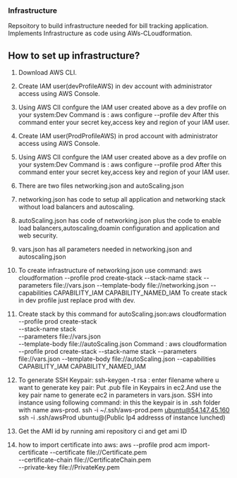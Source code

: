### Infrastructure
Repsoitory to build infrastructure needed for bill tracking application. 
Implements Infrastructure as code using AWs-CLoudformation.

## How to set up infrastructure?
1. Download AWS CLI.
2. Create IAM user(devProfileAWS) in dev account with administrator access using AWS Console.
3. Using AWS ClI confgure the IAM user created above as a dev profile on your system:Dev Command is : aws configure --profile dev 
   After this command enter your secret key,access key and region of your IAM user. 
4. Create IAM user(ProdProfileAWS) in prod account with administrator access using AWS Console.
5. Using AWS ClI confgure the IAM user created above as a dev profile on your system:Dev Command is : aws configure --profile prod 
   After this command enter your secret key,access key and region of your IAM user.
6.  There are two files networking.json and autoScaling.json
7.  networking.json has code to setup all application and networking stack without load balancers and autoscaling.
8.  autoScaling.json has code of networking.json plus the code to enable load balancers,autoscaling,doamin configuration and       application and web security.
9. vars.json has all parameters needed in networking.json and autoscaling.json
10. To create infrastructure of networking.json use command:
    aws cloudformation --profile prod create-stack   --stack-name stack   --parameters file://vars.json  --template-body file://networking.json --capabilities CAPABILITY_IAM CAPABILITY_NAMED_IAM
    To create stack in dev profile just replace prod with dev.
11. Create stack by this command for autoScaling.json:aws cloudformation --profile prod create-stack \
  --stack-name stack \
  --parameters file://vars.json\
  --template-body file://autoScaling.json
Command :
 aws cloudformation --profile prod create-stack   --stack-name stack   --parameters file://vars.json  --template-body file://autoScaling.json --capabilities CAPABILITY_IAM CAPABILITY_NAMED_IAM
12. To generate SSH Keypair:
ssh-keygen -t rsa : enter filename where u want to generate key pair:
Put .pub file in Keypairs in ec2.And use the key pair name to generate ec2 in parameters in vars.json.
SSH into instance using following command:
in this the keypair is in .ssh folder with name aws-prod.
ssh -i ~/.ssh/aws-prod.pem ubuntu@54.147.45.160
ssh -i .ssh/awsProd ubuntu@(Public Ip4 addresss of instance lunched)
13. Get the AMI id by running ami repository ci and get ami ID

13. how to import certificate into aws:
aws --profile prod acm import-certificate --certificate file://Certificate.pem \
                                 --certificate-chain file://CertificateChain.pem \
                                 --private-key file://PrivateKey.pem


